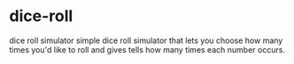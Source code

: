 # dice-roll
dice roll simulator
simple dice roll simulator that lets you choose how many times you'd like to roll and gives tells how many times each number occurs.
